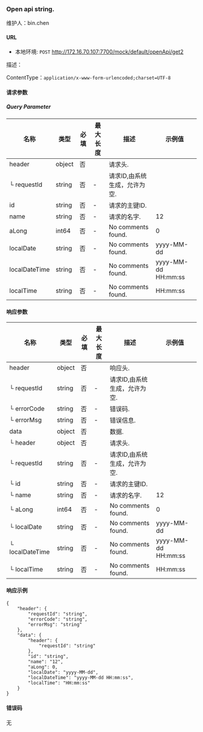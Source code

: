 
### Open api string.

维护人：bin.chen

#### URL

- 本地环境: `POST` http://172.16.70.107:7700/mock/default/openApi/get2


描述：

ContentType：`application/x-www-form-urlencoded;charset=UTF-8`

#### 请求参数

##### Query Parameter

| 名称 | 类型 | 必填 | 最大长度 | 描述 | 示例值 |
| --- | --- | --- | --- | --- | --- |
| header | object | 否 |  | 请求头. |  |
|   └ requestId | string | 否 | - | 请求ID,由系统生成，允许为空. |  |
| id | string | 否 | - | 请求的主键ID. |  |
| name | string | 否 | - | 请求的名字. | 12 |
| aLong | int64 | 否 | - | No comments found. | 0 |
| localDate | string | 否 | - | No comments found. | yyyy-MM-dd |
| localDateTime | string | 否 | - | No comments found. | yyyy-MM-dd HH:mm:ss |
| localTime | string | 否 | - | No comments found. | HH:mm:ss |

#### 响应参数

| 名称 | 类型 | 必填 | 最大长度 | 描述 | 示例值 |
| --- | --- | --- | --- | --- | --- |
| header | object | 否 |  | 响应头. |  |
|   └ requestId | string | 否 | - | 请求ID,由系统生成，允许为空. |  |
|   └ errorCode | string | 否 | - | 错误码. |  |
|   └ errorMsg | string | 否 | - | 错误信息. |  |
| data | object | 否 |  | 数据. |  |
|   └ header | object | 否 |  | 请求头. |  |
|     └ requestId | string | 否 | - | 请求ID,由系统生成，允许为空. |  |
|   └ id | string | 否 | - | 请求的主键ID. |  |
|   └ name | string | 否 | - | 请求的名字. | 12 |
|   └ aLong | int64 | 否 | - | No comments found. | 0 |
|   └ localDate | string | 否 | - | No comments found. | yyyy-MM-dd |
|   └ localDateTime | string | 否 | - | No comments found. | yyyy-MM-dd HH:mm:ss |
|   └ localTime | string | 否 | - | No comments found. | HH:mm:ss |

#### 响应示例

```
{
    "header": {
        "requestId": "string",
        "errorCode": "string",
        "errorMsg": "string"
    },
    "data": {
        "header": {
            "requestId": "string"
        },
        "id": "string",
        "name": "12",
        "aLong": 0,
        "localDate": "yyyy-MM-dd",
        "localDateTime": "yyyy-MM-dd HH:mm:ss",
        "localTime": "HH:mm:ss"
    }
}
```

#### 错误码

无
